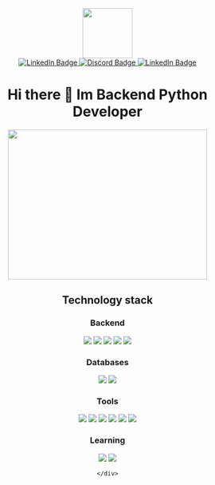 
<div id="header" align="center">
  <img src="https://media.giphy.com/media/IWiAPmq1HS9QZRu8PT/giphy-downsized-large.gif" width="100"/>
</div>
  <div id="badges" align="center">
    <a href="your-linkedin-URL">
      <img src="https://img.shields.io/badge/telegram-blue?logo=telegram&logoColor=white&style=for-the-badge" alt="LinkedIn Badge"/>
    </a>
    <a href="your-youtube-URL">
      <img src="https://img.shields.io/badge/discord-magenta?logo=discord&logoColor=white&style=for-the-badge" alt="Discord Badge"/>
    </a>
    <a href="your-linkedin-URL">
      <img src="https://img.shields.io/badge/LinkedIn-blue?style=for-the-badge&logo=linkedin&logoColor=white" alt="LinkedIn Badge"/>
    </a>
  </div>
  <h1 align="center">Hi there 👋 Im Backend Python Developer</h1>

  <div align="center">
    <div>
      <img src="https://media.giphy.com/media/SWoSkN6DxTszqIKEqv/giphy.gif" width="400" height="300"/>
    </div>
    <div>
      <h2>Technology stack</h2>
      <h3> Backend </h3>
      <img src="https://img.shields.io/badge/python-blue?style=for-the-badge&logo=python&logoColor=white"/>
      <img src="https://img.shields.io/badge/django-green?style=for-the-badge&logo=django&logoColor=white"/>
      <img src="https://img.shields.io/badge/DRF-blue?style=for-the-badge&logo=django&logoColor=white"/>
      <img src="https://img.shields.io/badge/Celery-orange?style=for-the-badge&logo=Celery&logoColor=white"/>
      <img src="https://img.shields.io/badge/pytest-yellow?style=for-the-badge&logo=pytest&logoColor=white"/>
      <h3> Databases </h3>
      <img src="https://img.shields.io/badge/Redis-orange?style=for-the-badge&logo=Redis&logoColor=white"/>
      <img src="https://img.shields.io/badge/PostgreSQL-gray?style=for-the-badge&logo=PostgreSQL&logoColor=white"/>
      <h3> Tools </h3>
      <img src="https://img.shields.io/badge/Linux-gray?style=for-the-badge&logo=Linux&logoColor=white"/>
      <img src="https://img.shields.io/badge/docker-blue?style=for-the-badge&logo=docker&logoColor=white"/>
      <img src="https://img.shields.io/badge/postman-orange?style=for-the-badge&logo=postman&logoColor=white"/>
      <img src="https://img.shields.io/badge/github-grey?style=for-the-badge&logo=github&logoColor=white"/>
      <img src="https://img.shields.io/badge/gitlab-orange?style=for-the-badge&logo=gitlab&logoColor=white"/>
      <img src="https://img.shields.io/badge/postman-orange?style=for-the-badge&logo=postman&logoColor=white"/>
      <h3> Learning </h3>
      <img src="https://img.shields.io/badge/typescript-yellow?style=for-the-badge&logo=typescript&logoColor=white"/>
      <img src="https://img.shields.io/badge/PostgreSQL-gray?style=for-the-badge&logo=PostgreSQL&logoColor=white"/>
      
    </div>
  </div>  


